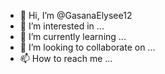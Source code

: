 - 👋 Hi, I’m @GasanaElysee12
- 👀 I’m interested in ...
- 🌱 I’m currently learning ...
- 💞️ I’m looking to collaborate on ...
- 📫 How to reach me ...

<!---
GasanaElysee12/GasanaElysee12  a ✨ special ✨ repository because its `README.md` (this file) appears on your GitHub profile.
You can click the Preview link to take a look at your changes.
--->
